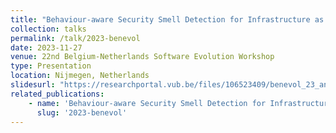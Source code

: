```yaml
---
title: "Behaviour-aware Security Smell Detection for Infrastructure as Code"
collection: talks
permalink: /talk/2023-benevol
date: 2023-11-27
venue: 22nd Belgium-Netherlands Software Evolution Workshop
type: Presentation
location: Nijmegen, Netherlands
slidesurl: "https://researchportal.vub.be/files/106523409/benevol_23_ansible_security.pdf"
related_publications:
    - name: 'Behaviour-aware Security Smell Detection for Infrastructure as Code'
      slug: '2023-benevol'
---
```

